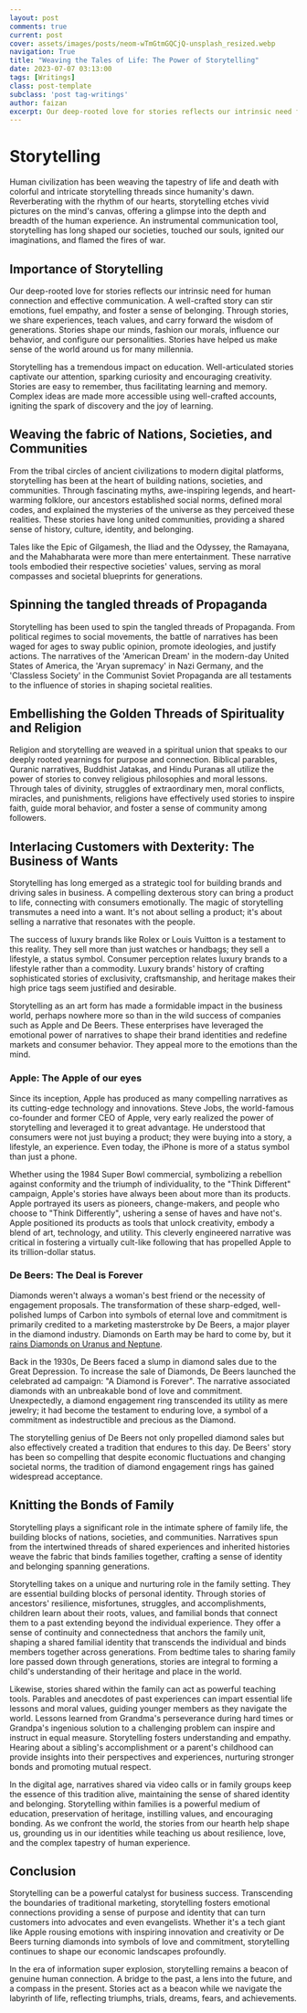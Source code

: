 ```yaml
---
layout: post
comments: true
current: post
cover: assets/images/posts/neom-wTmGtmGQCjQ-unsplash_resized.webp
navigation: True
title: "Weaving the Tales of Life: The Power of Storytelling"
date: 2023-07-07 03:13:00
tags: [Writings]
class: post-template
subclass: 'post tag-writings'
author: faizan
excerpt: Our deep-rooted love for stories reflects our intrinsic need for human connection and effective communication. A well-crafted story can stir emotions, fuel empathy, and foster a sense of belonging. Through stories, we share experiences, teach values, and carry forward the wisdom of generations.
---
```


# Storytelling

Human civilization has been weaving the tapestry of life and death with colorful and intricate storytelling threads since humanity's dawn. Reverberating with the rhythm of our hearts, storytelling etches vivid pictures on the mind's canvas, offering a glimpse into the depth and breadth of the human experience. An instrumental communication tool, storytelling has long shaped our societies, touched our souls, ignited our imaginations, and flamed the fires of war.

## Importance of Storytelling

Our deep-rooted love for stories reflects our intrinsic need for human connection and effective communication. A well-crafted story can stir emotions, fuel empathy, and foster a sense of belonging. Through stories, we share experiences, teach values, and carry forward the wisdom of generations. Stories shape our minds, fashion our morals, influence our behavior, and configure our personalities. Stories have helped us make sense of the world around us for many millennia.

Storytelling has a tremendous impact on education. Well-articulated stories captivate our attention, sparking curiosity and encouraging creativity. Stories are easy to remember, thus facilitating learning and memory. Complex ideas are made more accessible using well-crafted accounts, igniting the spark of discovery and the joy of learning.

## Weaving the fabric of Nations, Societies, and Communities

From the tribal circles of ancient civilizations to modern digital platforms, storytelling has been at the heart of building nations, societies, and communities. Through fascinating myths, awe-inspiring legends, and heart-warming folklore, our ancestors established social norms, defined moral codes, and explained the mysteries of the universe as they perceived these realities. These stories have long united communities, providing a shared sense of history, culture, identity, and belonging. 

Tales like the Epic of Gilgamesh, the Iliad and the Odyssey, the Ramayana, and the Mahabharata were more than mere entertainment. These narrative tools embodied their respective societies' values, serving as moral compasses and societal blueprints for generations.

## Spinning the tangled threads of Propaganda

Storytelling has been used to spin the tangled threads of Propaganda. From political regimes to social movements, the battle of narratives has been waged for ages to sway public opinion, promote ideologies, and justify actions. The narratives of the 'American Dream' in the modern-day United States of America, the 'Aryan supremacy' in Nazi Germany, and the 'Classless Society' in the Communist Soviet Propaganda are all testaments to the influence of stories in shaping societal realities.

## Embellishing the Golden Threads of Spirituality and Religion

Religion and storytelling are weaved in a spiritual union that speaks to our deeply rooted yearnings for purpose and connection. Biblical parables, Quranic narratives, Buddhist Jatakas, and Hindu Puranas all utilize the power of stories to convey religious philosophies and moral lessons. Through tales of divinity, struggles of extraordinary men, moral conflicts, miracles, and punishments, religions have effectively used stories to inspire faith, guide moral behavior, and foster a sense of community among followers.

## Interlacing Customers with Dexterity: The Business of Wants

Storytelling has long emerged as a strategic tool for building brands and driving sales in business. A compelling dexterous story can bring a product to life, connecting with consumers emotionally. The magic of storytelling transmutes a need into a want. It's not about selling a product; it's about selling a narrative that resonates with the people.

The success of luxury brands like Rolex or Louis Vuitton is a testament to this reality. They sell more than just watches or handbags; they sell a lifestyle, a status symbol. Consumer perception relates luxury brands to a lifestyle rather than a commodity. Luxury brands' history of crafting sophisticated stories of exclusivity, craftsmanship, and heritage makes their high price tags seem justified and desirable.

Storytelling as an art form has made a formidable impact in the business world, perhaps nowhere more so than in the wild success of companies such as Apple and De Beers. These enterprises have leveraged the emotional power of narratives to shape their brand identities and redefine markets and consumer behavior. They appeal more to the emotions than the mind.

### Apple: The Apple of our eyes

Since its inception, Apple has produced as many compelling narratives as its cutting-edge technology and innovations. Steve Jobs, the world-famous co-founder and former CEO of Apple, very early realized the power of storytelling and leveraged it to great advantage. He understood that consumers were not just buying a product; they were buying into a story, a lifestyle, an experience. Even today, the iPhone is more of a status symbol than just a phone.

Whether using the 1984 Super Bowl commercial, symbolizing a rebellion against conformity and the triumph of individuality, to the "Think Different" campaign, Apple's stories have always been about more than its products. Apple portrayed its users as pioneers, change-makers, and people who choose to "Think Differently", ushering a sense of haves and have not's. Apple positioned its products as tools that unlock creativity, embody a blend of art, technology, and utility. This cleverly engineered narrative was critical in fostering a virtually cult-like following that has propelled Apple to its trillion-dollar status.

### De Beers: The Deal is Forever

Diamonds weren't always a woman's best friend or the necessity of engagement proposals. The transformation of these sharp-edged, well-polished lumps of Carbon into symbols of eternal love and commitment is primarily credited to a marketing masterstroke by De Beers, a major player in the diamond industry. Diamonds on Earth may be hard to come by, but it [rains Diamonds on Uranus and Neptune](https://www.space.com/diamond-rain-atmosphere-uranus-neptune).

Back in the 1930s, De Beers faced a slump in diamond sales due to the Great Depression. To increase the sale of Diamonds, De Beers launched the celebrated ad campaign: "A Diamond is Forever". The narrative associated diamonds with an unbreakable bond of love and commitment. Unexpectedly, a diamond engagement ring transcended its utility as mere jewelry; it had become the testament to enduring love, a symbol of a commitment as indestructible and precious as the Diamond.

The storytelling genius of De Beers not only propelled diamond sales but also effectively created a tradition that endures to this day. De Beers' story has been so compelling that despite economic fluctuations and changing societal norms, the tradition of diamond engagement rings has gained widespread acceptance.

## Knitting the Bonds of Family

Storytelling plays a significant role in the intimate sphere of family life, the building blocks of nations, societies, and communities. Narratives spun from the intertwined threads of shared experiences and inherited histories weave the fabric that binds families together, crafting a sense of identity and belonging spanning generations.

Storytelling takes on a unique and nurturing role in the family setting. They are essential building blocks of personal identity. Through stories of ancestors' resilience, misfortunes, struggles, and accomplishments, children learn about their roots, values, and familial bonds that connect them to a past extending beyond the individual experience. They offer a sense of continuity and connectedness that anchors the family unit, shaping a shared familial identity that transcends the individual and binds members together across generations. From bedtime tales to sharing family lore passed down through generations, stories are integral to forming a child's understanding of their heritage and place in the world.

Likewise, stories shared within the family can act as powerful teaching tools. Parables and anecdotes of past experiences can impart essential life lessons and moral values, guiding younger members as they navigate the world. Lessons learned from Grandma's perseverance during hard times or Grandpa's ingenious solution to a challenging problem can inspire and instruct in equal measure. Storytelling fosters understanding and empathy. Hearing about a sibling's accomplishment or a parent's childhood can provide insights into their perspectives and experiences, nurturing stronger bonds and promoting mutual respect.

In the digital age, narratives shared via video calls or in family groups keep the essence of this tradition alive, maintaining the sense of shared identity and belonging. Storytelling within families is a powerful medium of education, preservation of heritage, instilling values, and encouraging bonding. As we confront the world, the stories from our hearth help shape us, grounding us in our identities while teaching us about resilience, love, and the complex tapestry of human experience.

## Conclusion

Storytelling can be a powerful catalyst for business success. Transcending the boundaries of traditional marketing, storytelling fosters emotional connections providing a sense of purpose and identity that can turn customers into advocates and even evangelists. Whether it's a tech giant like Apple rousing emotions with inspiring innovation and creativity or De Beers turning diamonds into symbols of love and commitment, storytelling continues to shape our economic landscapes profoundly.

In the era of information super explosion, storytelling remains a beacon of genuine human connection. A bridge to the past, a lens into the future, and a compass in the present. Stories act as a beacon while we navigate the labyrinth of life, reflecting triumphs, trials, dreams, fears, and achievements.